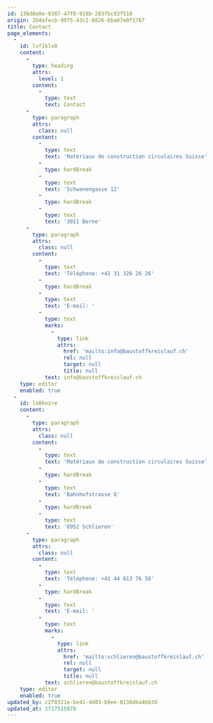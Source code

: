 ```yaml
---
id: 136d8e0e-9387-47f0-918b-283fbc83f510
origin: 2b4afecb-99f5-43c2-8826-bba07e0f1767
title: Contact
page_elements:
  -
    id: lvf1klx8
    content:
      -
        type: heading
        attrs:
          level: 1
        content:
          -
            type: text
            text: Contact
      -
        type: paragraph
        attrs:
          class: null
        content:
          -
            type: text
            text: 'Matériaux de construction circulaires Suisse'
          -
            type: hardBreak
          -
            type: text
            text: 'Schwanengasse 12'
          -
            type: hardBreak
          -
            type: text
            text: '3011 Berne'
      -
        type: paragraph
        attrs:
          class: null
        content:
          -
            type: text
            text: 'Téléphone: +41 31 326 26 26'
          -
            type: hardBreak
          -
            type: text
            text: 'E-mail: '
          -
            type: text
            marks:
              -
                type: link
                attrs:
                  href: 'mailto:info@baustoffkreislauf.ch'
                  rel: null
                  target: null
                  title: null
            text: info@baustoffkreislauf.ch
    type: editor
    enabled: true
  -
    id: lx0knzre
    content:
      -
        type: paragraph
        attrs:
          class: null
        content:
          -
            type: text
            text: 'Matériaux de construction circulaires Suisse'
          -
            type: hardBreak
          -
            type: text
            text: 'Bahnhofstrasse 6'
          -
            type: hardBreak
          -
            type: text
            text: '8952 Schlieren'
      -
        type: paragraph
        attrs:
          class: null
        content:
          -
            type: text
            text: 'Téléphone: +41 44 813 76 56'
          -
            type: hardBreak
          -
            type: text
            text: 'E-mail: '
          -
            type: text
            marks:
              -
                type: link
                attrs:
                  href: 'mailto:schlieren@baustoffkreislauf.ch'
                  rel: null
                  target: null
                  title: null
            text: schlieren@baustoffkreislauf.ch
    type: editor
    enabled: true
updated_by: c2f8321e-be41-4d83-b9ee-8136dba46b39
updated_at: 1717515978
---
```

